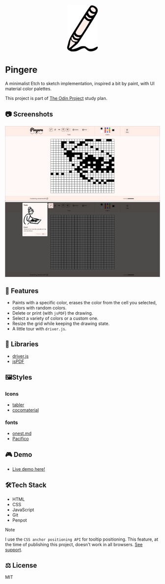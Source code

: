 <p align="center">
  <img src="./screenshots/favicon.svg" height="150px" width="100px">
</p>

<p align="center">
  <h1>Pingere</h1>
</p>

A minimalist Etch to sketch implementation, inspired a bit by paint, with UI material color palettes.

This project is part of [The Odin Project](https://www.theodinproject.com/lessons/foundations-etch-a-sketch) study plan.

## 📷 Screenshots

<img src ="./screenshots/img1.png">
<img src ="./screenshots/img2.png">

## 🚀 Features

- Paints with a specific color, erases the color from the cell you selected, colors with random colors.
- Delete or print (with `jsPDF`) the drawing.
- Select a variety of colors or a custom one.
- Resize the grid while keeping the drawing state.
- A little tour with `driver.js`.

## 📓 Libraries

- [driver.js](https://driverjs.com/)
- [jsPDF](https://github.com/parallax/jsPDF)

## 🖼️Styles

### Icons

- [tabler](https://tabler.io/icons)
- [cocomaterial](https://cocomaterial.com/)

### fonts

- [onest.md](https://onest.md/)
- [Pacifico](https://fonts.google.com/specimen/Pacifico)

## 🎮 Demo

- [Live demo here!](https://osmarmora05.github.io/pingere/)

## 🛠️Tech Stack

- HTML
- CSS
- JavaScript
- Git
- Penpot

> [!Note]
> I use the `CSS anchor positioning API` for tooltip positioning. This feature, at the time of publishing this project, doesn't work in all browsers. [See support](https://caniuse.com/?search=anchor-name).

## ⚖️ License

MIT
